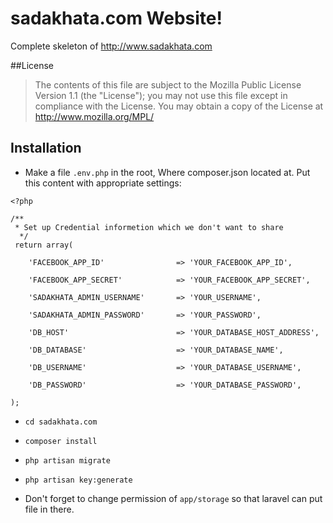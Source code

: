 # sadakhata.com Website!

Complete skeleton of http://www.sadakhata.com

##License

> The contents of this file are subject to the Mozilla Public License Version 1.1 (the "License"); you may not use this file except in compliance with the License. You may obtain a copy of the License at http://www.mozilla.org/MPL/

##  Installation

+ Make a file `.env.php` in the root, Where composer.json located at.
Put this content with appropriate settings:

```
<?php

/**
 * Set up Credential informetion which we don't want to share
  */
 return array(

	'FACEBOOK_APP_ID'                => 'YOUR_FACEBOOK_APP_ID',

	'FACEBOOK_APP_SECRET'            => 'YOUR_FACEBOOK_APP_SECRET',

	'SADAKHATA_ADMIN_USERNAME'       => 'YOUR_USERNAME',

	'SADAKHATA_ADMIN_PASSWORD'       => 'YOUR_PASSWORD',

	'DB_HOST'                        => 'YOUR_DATABASE_HOST_ADDRESS',

	'DB_DATABASE'                    => 'YOUR_DATABASE_NAME',

	'DB_USERNAME'                    => 'YOUR_DATABASE_USERNAME',

	'DB_PASSWORD'                    => 'YOUR_DATABASE_PASSWORD',

);
```

+ `cd sadakhata.com`

+ `composer install`

+ `php artisan migrate`

+ `php artisan key:generate`

+ Don't forget to change permission of `app/storage` so that laravel can put file in there.
